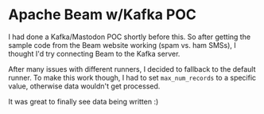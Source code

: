 # Apache Beam w/Kafka POC

I had done a Kafka/Mastodon POC shortly before this. So after getting the sample code from the Beam website working (spam vs. ham SMSs), I thought I'd try connecting Beam to the Kafka server.

After many issues with different runners, I decided to fallback to the default runner. To make this work though, I had to set `max_num_records` to a specific value, otherwise data wouldn't get processed.

It was great to finally see data being written :)
